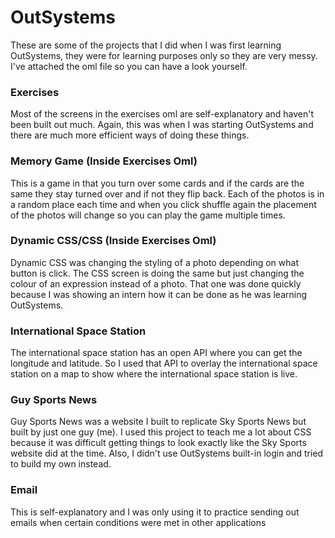 # OutSystems
These are some of the projects that I did when I was first learning OutSystems, they were for learning purposes only so they are very messy. I've attached the oml file so you can have a look yourself. 

### Exercises
Most of the screens in the exercises oml are self-explanatory and haven't been built out much. Again, this was when I was starting OutSystems and there are much more efficient ways of doing these things. 

### Memory Game (Inside Exercises Oml)
This is a game in that you turn over some cards and if the cards are the same they stay turned over and if not they flip back. Each of the photos is in a random place each time and when you click shuffle again the placement of the photos will change so you can play the game multiple times. 

### Dynamic CSS/CSS (Inside Exercises Oml)
Dynamic CSS was changing the styling of a photo depending on what button is click. The CSS screen is doing the same but just changing the colour of an expression instead of a photo. That one was done quickly because I was showing an intern how it can be done as he was learning OutSystems. 

### International Space Station
The international space station has an open API where you can get the longitude and latitude. So I used that API to overlay the international space station on a map to show where the international space station is live. 

### Guy Sports News
Guy Sports News was a website I built to replicate Sky Sports News but built by just one guy (me). I used this project to teach me a lot about CSS because it was difficult getting things to look exactly like the Sky Sports website did at the time. Also, I didn't use OutSystems built-in login and tried to build my own instead. 

### Email
This is self-explanatory and I was only using it to practice sending out emails when certain conditions were met in other applications
